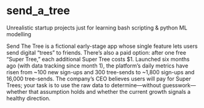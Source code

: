 # send_a_tree
Unrealistic startup projects just for learning bash scripting &amp; python ML modelling

Send The Tree is a fictional early-stage app whose single feature lets users send digital “trees” to friends. There’s also a paid option: after one free “Super Tree,” each additional Super Tree costs $1. Launched six months ago (with data tracking since month 1), the platform’s daily metrics have risen from ~100 new sign-ups and 300 tree-sends to ~1,800 sign-ups and 16,000 tree-sends. The company’s CEO believes users will pay for Super Trees; your task is to use the raw data to determine—without guesswork—whether that assumption holds and whether the current growth signals a healthy direction.
